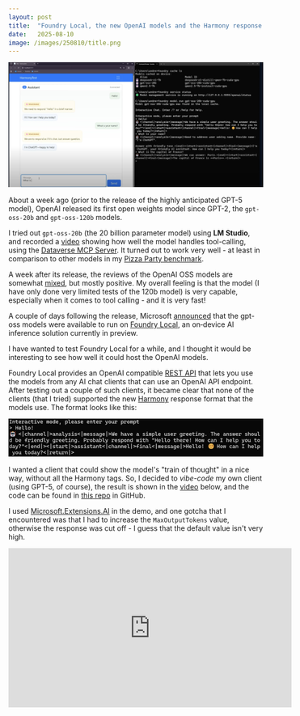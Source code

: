 ```yaml
---
layout: post
title:  "Foundry Local, the new OpenAI models and the Harmony response format"
date:   2025-08-10
image: /images/250810/title.png
---
```

![title](/images/250810/title.png)

About a week ago (prior to the release of the highly anticipated GPT-5 model), OpenAI released its first open weights model since GPT-2, the `gpt-oss-20b` and `gpt-oss-120b` models.

I tried out `gpt-oss-20b` (the 20 billion parameter model) using **LM Studio**, and recorded a [video](https://youtu.be/Gj388QWF1Kw?si=Py_Z-wMryXwcalOD) showing how well the model handles tool-calling, using the [Dataverse MCP Server](https://learn.microsoft.com/en-us/power-apps/maker/data-platform/data-platform-mcp).<!--end_excerpt--> It turned out to work very well - at least in comparison to other models in my [Pizza Party benchmark](https://nullpointer.se/dataverse/mcp/llm/2025/07/14/dataverse-llm-evaluation.html). 

A week after its release, the reviews of the OpenAI OSS models are somewhat [mixed](https://www.perplexity.ai/search/summarize-the-general-feedback-b_zgi73iRLOa5945YUiMPA), but mostly positive. My overall feeling is that the model (I have only done very limited tests of the 120b model) is very capable, especially when it comes to tool calling - and it is very fast!

A couple of days following the release, Microsoft [announced](https://www.linkedin.com/posts/rajiraj_excited-to-share-that-the-brand-new-oss-activity-7358936015350194176-q_O3?utm_source=share&utm_medium=member_desktop&rcm=ACoAAACM8rsBEgQIrYgb4NZAbnxwfDRk_Tu5e3w) that the gpt-oss models were available to run on [Foundry Local](https://learn.microsoft.com/en-us/azure/ai-foundry/foundry-local/what-is-foundry-local), an on‑device AI inference solution currently in preview.

I have wanted to test Foundry Local for a while, and I thought it would be interesting to see how well it could host the OpenAI models. 

Foundry Local provides an OpenAI compatible [REST API](https://learn.microsoft.com/en-us/azure/ai-foundry/foundry-local/reference/reference-rest) that lets you use the models from any AI chat clients that can use an OpenAI API endpoint. After testing out a couple of such clients, it became clear that none of the clients (that I tried) supported the new [Harmony](https://github.com/openai/harmony) response format that the models use. The format looks like this:

![alt text](/images/250810/harmony.png)

I wanted a client that could show the model's "train of thought" in a nice way, without all the Harmony tags. So, I decided to *vibe-code* my own client (using GPT-5, of course), the result is shown in the [video](https://youtu.be/Drw7kUblmFM?si=mdc5yuMX5TrZJ7iY) below, and the code can be found in [this repo](https://github.com/adner/OpenAI_Harmony) in GitHub.

I used [Microsoft.Extensions.AI](https://learn.microsoft.com/en-us/dotnet/ai/microsoft-extensions-ai) in the demo, and one gotcha that I encountered was that I had to increase the `MaxOutputTokens` value, otherwise the response was cut off - I guess that the default value isn't very high.

<iframe width="560" height="315" src="https://www.youtube.com/embed/Drw7kUblmFM?si=q2DctuvCOtwVR31K" title="YouTube video player" frameborder="0" allow="accelerometer; autoplay; clipboard-write; encrypted-media; gyroscope; picture-in-picture; web-share" referrerpolicy="strict-origin-when-cross-origin" allowfullscreen></iframe>



